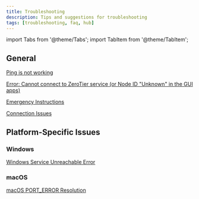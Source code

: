 ```yaml
---
title: Troubleshooting
description: Tips and suggestions for troubleshooting
tags: [troubleshooting, faq, hub]
---
```


import Tabs from '@theme/Tabs';
import TabItem from '@theme/TabItem';

## General

[Ping is not working](/troubleshooting/ping)

[Error: Cannot connect to ZeroTier service (or Node ID "Unknown" in the GUI apps)](/troubleshooting/noservice)

[Emergency Instructions](/troubleshooting/emergencyinstructions)

[Connection Issues](/troubleshooting/connectionissues)

## Platform-Specific Issues

### Windows

[Windows Service Unreachable Error](/troubleshooting/win-serviceunreachable)

### macOS

[macOS PORT_ERROR Resolution](/troubleshooting/macos-porterror)
